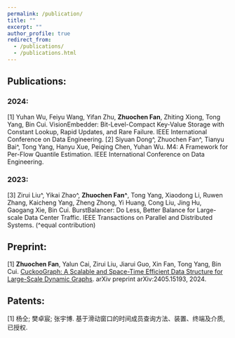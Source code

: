 ```yaml
---
permalink: /publication/
title: ""
excerpt: ""
author_profile: true
redirect_from: 
  - /publications/
  - /publications.html
---
```


## Publications:
### 2024:
  [1] Yuhan Wu, Feiyu Wang, Yifan Zhu, **Zhuochen Fan**, Zhiting Xiong, Tong Yang, Bin Cui. VisionEmbedder: Bit-Level-Compact Key-Value Storage with Constant Lookup, Rapid Updates, and Rare Failure. IEEE International Conference on Data Engineering.
  [2] Siyuan Dong^, Zhuochen Fan^, Tianyu Bai^, Tong Yang, Hanyu Xue, Peiqing Chen, Yuhan Wu. M4: A Framework for Per-Flow Quantile Estimation. IEEE International Conference on Data Engineering. 
### 2023:
  [3] Zirui Liu^, Yikai Zhao^, **Zhuochen Fan^**, Tong Yang, Xiaodong Li, Ruwen Zhang, Kaicheng Yang, Zheng Zhong, Yi Huang, Cong Liu, Jing Hu, Gaogang Xie, Bin Cui. BurstBalancer: Do Less, Better Balance for Large-scale Data Center Traffic. IEEE Transactions on Parallel and Distributed Systems. (^equal contribution)

## Preprint:
  [1] **Zhuochen Fan**, Yalun Cai, Zirui Liu, Jiarui Guo, Xin Fan, Tong Yang, Bin Cui. [CuckooGraph: A Scalable and Space-Time Efficient Data Structure for Large-Scale Dynamic Graphs](https://arxiv.org/abs/2405.15193). arXiv preprint arXiv:2405.15193, 2024.
  
## Patents:
  [1]	杨仝; 樊卓宸; 张宇博. 基于滑动窗口的时间成员查询方法、装置、终端及介质, 已授权.
  
